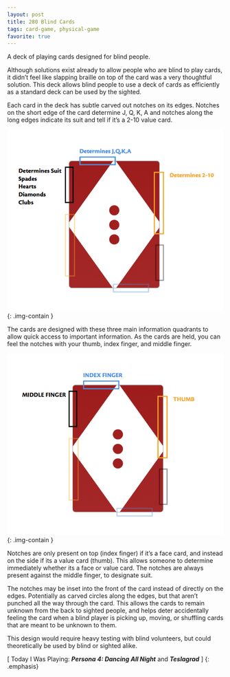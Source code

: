 ```yaml
---
layout: post
title: 280 Blind Cards
tags: card-game, physical-game
favorite: true
---
```

A deck of playing cards designed for blind people.

Although solutions exist already to allow people who are blind to play cards, it didn’t feel like slapping braille on top of the card was a very thoughtful solution.  This deck allows blind people to use a deck of cards as efficiently as a standard deck can be used by the sighted.

Each card in the deck has subtle carved out notches on its edges. Notches on the short edge of the card determine J, Q, K, A and notches along the long edges indicate its suit and tell if it’s a 2-10 value card.

![BlindCards1](/img/games/280_Blind_Cards_1.png "BlindCards1"){: .img-contain }

The cards are designed with these three main information quadrants to allow quick access to important information.  As the cards are held, you can feel the notches with your thumb, index finger, and middle finger.

![BlindCards2](/img/games/280_Blind_Cards_2.png "BlindCards2"){: .img-contain }

Notches are only present on top (index finger) if it’s a face card, and instead on the side if its a value card (thumb).  This allows someone to determine immediately whether its a face or value card. The notches are always present against the middle finger, to designate suit.

The notches may be inset into the front of the card instead of directly on the edges.  Potentially as carved circles along the edges, but that aren’t punched all the way through the card.  This allows the cards to remain unknown from the back to sighted people, and helps deter accidentally feeling the card when a blind player is picking up, moving, or shuffling cards that are meant to be unknown to them.

This design would require heavy testing with blind volunteers, but could theoretically be used by blind or sighted alike.

[ Today I Was Playing: ***Persona 4: Dancing All Night*** and ***Teslagrad*** ]
{: .emphasis}


